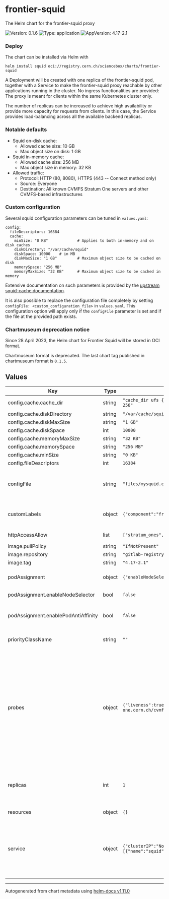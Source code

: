 # frontier-squid

The Helm chart for the frontier-squid proxy

![Version: 0.1.6](https://img.shields.io/badge/Version-0.1.6-informational?style=flat-square) ![Type: application](https://img.shields.io/badge/Type-application-informational?style=flat-square) ![AppVersion: 4.17-2.1](https://img.shields.io/badge/AppVersion-4.17--2.1-informational?style=flat-square)

### Deploy
The chart can be installed via Helm with
```
helm install squid oci://registry.cern.ch/sciencebox/charts/frontier-squid
```

A Deployment will be created with one replica of the frontier-squid pod, together with a Service to make the frontier-squid proxy reachable by other applications running in the cluster. No ingress functionalities are provided: The proxy is meant for clients within the same Kubernetes cluster only.

The number of replicas can be increased to achieve high availability or provide more capacity for requests from clients. In this case, the Service provides load-balancing across all the available backend replicas.

### Notable defaults
- Squid on-disk cache:
  - Allowed cache size: 10 GB
  - Max object size on disk: 1 GB
- Squid in-memory cache:
  - Allowed cache size: 256 MB
  - Max object size in memory: 32 KB
- Allowed traffic:
  - Protocol: HTTP (80, 8080), HTTPS (443 -- Connect method only)
  - Source: Everyone
  - Destination: All known CVMFS Stratum One servers and other CVMFS-based infrastructures

### Custom configuration
Several squid configuration parameters can be tuned in `values.yaml`:
```
config:
  fileDescriptors: 16384
  cache:
    minSize: "0 KB"             # Applies to both in-memory and on disk caches
    diskDirectory: "/var/cache/squid"
    diskSpace: 10000    # in MB
    diskMaxSize: "1 GB"         # Maximum object size to be cached on disk
    memorySpace: "256 MB"
    memoryMaxSize: "32 KB"      # Maximum object size to be cached in memory
```
Extensive documentation on such parameters is provided by the [upstream squid-cache documentation](http://www.squid-cache.org/Doc/config/).

It is also possible to replace the configuration file completely by setting `configFile: <custom_configuration_file>` in `values.yaml`. This configuration option will apply only if the `configFile` parameter is set and if the file at the provided path exists.

### Chartmuseum deprecation notice
Since 28 April 2023, the Helm chart for Frontier Squid will be stored in OCI format.

Chartmuseum format is deprecated. The last chart tag published in chartmuseum format is `0.1.5`.

## Values

| Key | Type | Default | Description |
|-----|------|---------|-------------|
| config.cache.cache_dir | string | `"cache_dir ufs {{ $.Values.config.cache.diskDirectory }} {{ $.Values.config.cache.diskSpace }} 16 256"` | For further customization of cache_dir if needed. |
| config.cache.diskDirectory | string | `"/var/cache/squid"` |  |
| config.cache.diskMaxSize | string | `"1 GB"` |  |
| config.cache.diskSpace | int | `10000` | in MB |
| config.cache.memoryMaxSize | string | `"32 KB"` | Maximum object size to be cached in memory |
| config.cache.memorySpace | string | `"256 MB"` | Maximum object size to be cached on disk |
| config.cache.minSize | string | `"0 KB"` | Applies to both in-memory and on disk caches |
| config.fileDescriptors | int | `16384` |  |
| configFile | string | `"files/mysquid.conf"` | Squid configuration       - configFile: Provide a full configuration file.          Overrides the provided configMap only if provided and the file exists      - config: Parameters to change default valules in the provided configMap. |
| customLabels | object | `{"component":"frontier-squid","service":"cvmfs"}` | Custom labels to identify frontier-squid pod(s).     They are used by node selection, if enabled (see above).    Label nodes accordingly to avoid scheduling problems. |
| httpAccessAllow | list | `["stratum_ones","osgstorage","misc","grid_ca"]` | List of squid ACLs to enable via 'http_access allow' (see configmap for ACL definitions) |
| image.pullPolicy | string | `"IfNotPresent"` | image pull policy |
| image.repository | string | `"gitlab-registry.cern.ch/sciencebox/docker-images/frontier-squid"` | Docker image for the frontier squid image |
| image.tag | string | `"4.17-2.1"` | image tag for frontier squid image |
| podAssignment | object | `{"enableNodeSelector":false,"enablePodAntiAffinity":false}` | Assign frontier-squid pod(s) to a node with a specific label    and distribute them on different nodes to avoid single points of failure. |
| podAssignment.enableNodeSelector | bool | `false` | If true, requires a node labeled as per customLabels. |
| podAssignment.enablePodAntiAffinity | bool | `false` | If true, run the pods on separate nodes if possible.    Relevant only when running multiple replicas.    Highly recommended for production scenarios. |
| priorityClassName | string | `""` | priorityClassName, recommended for high-occupancy clusters to prioritize squid over other pods. |
| probes | object | `{"liveness":true,"readiness":true,"readinessUrl1":"http://cvmfs-stratum-one.cern.ch/cvmfs/info/v1/meta.json","readinessUrl2":"http://cvmfs.fnal.gov/cvmfs/info/v1/meta.json"}` | Enable or disable health probes.    Docs: https://kubernetes.io/docs/tasks/configure-pod-container/configure-liveness-readiness-startup-probes/     Liveness Probe:     Checks every 10 seconds whether it is possible to open a TCP socket againsts port 3128.     The frontier-squid container will be restarted after 3 failures.     Readiness Probe:     Checks every 30 seconds whether the readinessUrl is reachable using the squid in the pod as proxy.     If unreachable, the failing frontier-squid pod will be removed from the service load-balanced alias.     Readiness Urls:     The URLs used by the readiness probe to check the squid in the pod works as expected.     Two URLs are used as backups for each other, to avoid marking the pods unready if one external server is unavailable.    Default: All probes enabled. |
| replicas | int | `1` | Number of frontier-squid pods to run     Squid is seamlessly load-balanced via its network service. Running more replicas    will provide more capacity and the ability to serve more clients.    Consider enabling PodAntiAffinity to increase availability. |
| resources | object | `{}` | Squid pod resource requests and limits (CPU, RAM, etc.) |
| service | object | `{"clusterIP":"None","ports":[{"name":"squid","port":3128,"protocol":"TCP","targetPort":3128}],"type":"ClusterIP"}` | Network Service Specs    Docs: https://kubernetes.io/docs/concepts/services-networking/service/    clusterIP is set to None to have DNS returning all the A records for the pod replicas (headless service)   This is required to leverage on the CVMFS client Proxy Sharding fearure:   https://cvmfs.readthedocs.io/en/latest/cpt-configure.html#sct-proxy-sharding |

----------------------------------------------
Autogenerated from chart metadata using [helm-docs v1.11.0](https://github.com/norwoodj/helm-docs/releases/v1.11.0)
